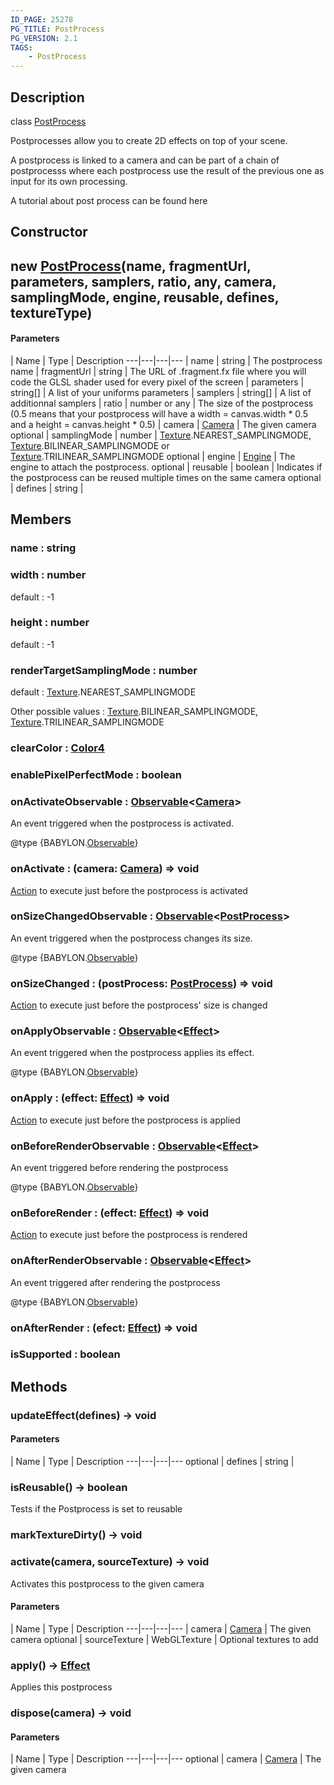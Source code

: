 ```yaml
---
ID_PAGE: 25278
PG_TITLE: PostProcess
PG_VERSION: 2.1
TAGS:
    - PostProcess
---
```

## Description

class [PostProcess](/classes/2.4/PostProcess)

Postprocesses allow you to create 2D effects on top of your scene.

A postprocess is linked to a camera and can be part of a chain of postprocesss where each postprocess use the result of the previous one as input for its own processing.

A tutorial about post process can be found here

## Constructor

## new [PostProcess](/classes/2.4/PostProcess)(name, fragmentUrl, parameters, samplers, ratio, any, camera, samplingMode, engine, reusable, defines, textureType)



#### Parameters
 | Name | Type | Description
---|---|---|---
 | name | string |    The postprocess name
 | fragmentUrl | string |    The URL of .fragment.fx file where you will code the GLSL shader used for every pixel of the screen
 | parameters | string[] |    A list of your uniforms parameters
 | samplers | string[] |    A list of additionnal samplers
 | ratio | number or any |    The size of the postprocess (0.5 means that your postprocess will have a width = canvas.width * 0.5 and a height = canvas.height * 0.5)
 | camera | [Camera](/classes/2.4/Camera) |    The given camera
optional | samplingMode | number |    [Texture](/classes/2.4/Texture).NEAREST_SAMPLINGMODE, [Texture](/classes/2.4/Texture).BILINEAR_SAMPLINGMODE or [Texture](/classes/2.4/Texture).TRILINEAR_SAMPLINGMODE
optional | engine | [Engine](/classes/2.4/Engine) |    The engine to attach the postprocess.
optional | reusable | boolean |    Indicates if the postprocess can be reused multiple times on the same camera
optional | defines | string |    
## Members

### name : string



### width : number

default : -1

### height : number

default : -1

### renderTargetSamplingMode : number

default : [Texture](/classes/2.4/Texture).NEAREST_SAMPLINGMODE

Other possible values : [Texture](/classes/2.4/Texture).BILINEAR_SAMPLINGMODE, [Texture](/classes/2.4/Texture).TRILINEAR_SAMPLINGMODE

### clearColor : [Color4](/classes/2.4/Color4)



### enablePixelPerfectMode : boolean



### onActivateObservable : [Observable](/classes/2.4/Observable)&lt;[Camera](/classes/2.4/Camera)&gt;

An event triggered when the postprocess is activated.

@type {BABYLON.[Observable](/classes/2.4/Observable)}

### onActivate : (camera: [Camera](/classes/2.4/Camera)) =&gt; void

[Action](/classes/2.4/Action) to execute just before the postprocess is activated

### onSizeChangedObservable : [Observable](/classes/2.4/Observable)&lt;[PostProcess](/classes/2.4/PostProcess)&gt;

An event triggered when the postprocess changes its size.

@type {BABYLON.[Observable](/classes/2.4/Observable)}

### onSizeChanged : (postProcess: [PostProcess](/classes/2.4/PostProcess)) =&gt; void

[Action](/classes/2.4/Action) to execute just before the postprocess' size is changed

### onApplyObservable : [Observable](/classes/2.4/Observable)&lt;[Effect](/classes/2.4/Effect)&gt;

An event triggered when the postprocess applies its effect.

@type {BABYLON.[Observable](/classes/2.4/Observable)}

### onApply : (effect: [Effect](/classes/2.4/Effect)) =&gt; void

[Action](/classes/2.4/Action) to execute just before the postprocess is applied

### onBeforeRenderObservable : [Observable](/classes/2.4/Observable)&lt;[Effect](/classes/2.4/Effect)&gt;

An event triggered before rendering the postprocess

@type {BABYLON.[Observable](/classes/2.4/Observable)}

### onBeforeRender : (effect: [Effect](/classes/2.4/Effect)) =&gt; void

[Action](/classes/2.4/Action) to execute just before the postprocess is rendered

### onAfterRenderObservable : [Observable](/classes/2.4/Observable)&lt;[Effect](/classes/2.4/Effect)&gt;

An event triggered after rendering the postprocess

@type {BABYLON.[Observable](/classes/2.4/Observable)}

### onAfterRender : (efect: [Effect](/classes/2.4/Effect)) =&gt; void



### isSupported : boolean



## Methods

### updateEffect(defines) &rarr; void



#### Parameters
 | Name | Type | Description
---|---|---|---
optional | defines | string |    

### isReusable() &rarr; boolean

Tests if the Postprocess is set to reusable
### markTextureDirty() &rarr; void


### activate(camera, sourceTexture) &rarr; void

Activates this postprocess to the given camera

#### Parameters
 | Name | Type | Description
---|---|---|---
 | camera | [Camera](/classes/2.4/Camera) |    The given camera
optional | sourceTexture | WebGLTexture |    Optional textures to add
### apply() &rarr; [Effect](/classes/2.4/Effect)

Applies this postprocess
### dispose(camera) &rarr; void



#### Parameters
 | Name | Type | Description
---|---|---|---
optional | camera | [Camera](/classes/2.4/Camera) |    The given camera

